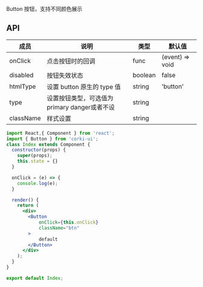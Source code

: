 Button 按钮，支持不同颜色展示

## API
| 成员 | 说明 | 类型 | 默认值 |
| --- | --- | --- | --- |
| onClick | 点击按钮时的回调 | func | (event) => void |
| disabled | 按钮失效状态 | boolean | false |
| htmlType | 设置 button 原生的 type 值 | string | 'button' |
| type | 设置按钮类型，可选值为 primary danger或者不设 | string |  |
| className | 样式设置 | string |  |

```jsx
import React,{ Component } from 'react';
import { Button } from 'corki-ui';
class Index extends Component {
  constructor(props) {
    super(props);
    this.state = {}
  }

  onClick = (e) => {
    console.log(e);
  }

  render() {
    return (
      <div>
        <Button
            onClick={this.onClick}
            className="btn"
        >
            default
        </Button>
      </div>
    );
  }
}

export default Index;
```